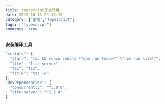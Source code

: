 ```yaml
---
title: typescript开发环境
date: 2019-10-13 21:43:15
category: ["前端","typescript"]
tags: ["typescript"]
comments: true
---
```


**安装编译工具**

```javascript
"scripts": {
  "start": "tsc && concurrently \"npm run tsc:w\" \"npm run lite\"",
  "lite": "lite-server",
  "tsc": "tsc",
  "tsc:w": "tsc -w"
},
"devDependencies": {
  "concurrently": "^5.0.0",
  "lite-server": "^2.5.4"
}
```

<!--more-->
